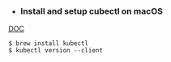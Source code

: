 - ### Install and setup cubectl on macOS
[DOC](https://kubernetes.io/docs/tasks/tools/install-kubectl-macos/)
```shell
$ brew install kubectl
$ kubectl version --client
```